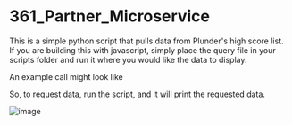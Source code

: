 # 361_Partner_Microservice

This is a simple python script that pulls data from Plunder's high score list.
If you are building this with javascript, simply place the query file in your scripts folder and run it where you would like the data to display. 

An example call might look like 
<script src="highscore_query.py"></script>

So, to request data, run the script, and it will print the requested data.

![image](https://user-images.githubusercontent.com/97055889/218658711-4dec4781-8654-4206-b846-8106ec9deaf0.png)
